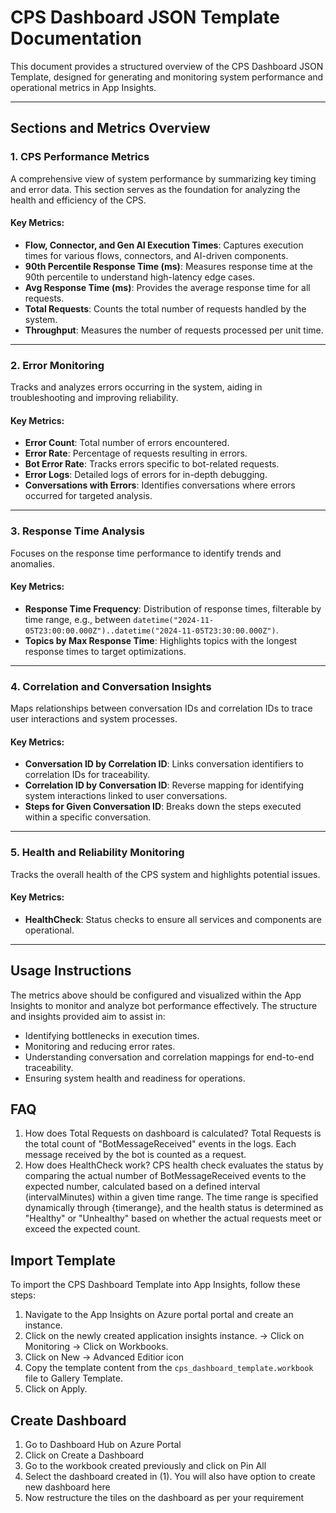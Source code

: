 # CPS Dashboard JSON Template Documentation

This document provides a structured overview of the CPS Dashboard JSON Template, designed for generating and monitoring system performance and operational metrics in App Insights.

---

## Sections and Metrics Overview

### 1. CPS Performance Metrics
A comprehensive view of system performance by summarizing key timing and error data. This section serves as the foundation for analyzing the health and efficiency of the CPS.

#### Key Metrics:
- **Flow, Connector, and Gen AI Execution Times**: Captures execution times for various flows, connectors, and AI-driven components.
- **90th Percentile Response Time (ms)**: Measures response time at the 90th percentile to understand high-latency edge cases.
- **Avg Response Time (ms)**: Provides the average response time for all requests.
- **Total Requests**: Counts the total number of requests handled by the system.
- **Throughput**: Measures the number of requests processed per unit time.

---

### 2. Error Monitoring
Tracks and analyzes errors occurring in the system, aiding in troubleshooting and improving reliability.

#### Key Metrics:
- **Error Count**: Total number of errors encountered.
- **Error Rate**: Percentage of requests resulting in errors.
- **Bot Error Rate**: Tracks errors specific to bot-related requests.
- **Error Logs**: Detailed logs of errors for in-depth debugging.
- **Conversations with Errors**: Identifies conversations where errors occurred for targeted analysis.

---

### 3. Response Time Analysis
Focuses on the response time performance to identify trends and anomalies.

#### Key Metrics:
- **Response Time Frequency**: Distribution of response times, filterable by time range, e.g., between `datetime("2024-11-05T23:00:00.000Z")..datetime("2024-11-05T23:30:00.000Z")`.
- **Topics by Max Response Time**: Highlights topics with the longest response times to target optimizations.

---

### 4. Correlation and Conversation Insights
Maps relationships between conversation IDs and correlation IDs to trace user interactions and system processes.

#### Key Metrics:
- **Conversation ID by Correlation ID**: Links conversation identifiers to correlation IDs for traceability.
- **Correlation ID by Conversation ID**: Reverse mapping for identifying system interactions linked to user conversations.
- **Steps for Given Conversation ID**: Breaks down the steps executed within a specific conversation.

---

### 5. Health and Reliability Monitoring
Tracks the overall health of the CPS system and highlights potential issues.

#### Key Metrics:
- **HealthCheck**: Status checks to ensure all services and components are operational.

---

## Usage Instructions
The metrics above should be configured and visualized within the App Insights to monitor and analyze bot performance effectively. The structure and insights provided aim to assist in:

- Identifying bottlenecks in execution times.
- Monitoring and reducing error rates.
- Understanding conversation and correlation mappings for end-to-end traceability.
- Ensuring system health and readiness for operations.

## FAQ
1. How does Total Requests on dashboard is calculated?
   Total Requests is the total count of "BotMessageReceived" events in the logs. Each message received by the bot is counted as a request.
2. How does HealthCheck work?
   CPS health check evaluates the status by comparing the actual number of BotMessageReceived events to the expected number, calculated based on a defined interval (intervalMinutes) within a given time range. The time range is specified dynamically through {timerange}, and the health status is determined as "Healthy" or "Unhealthy" based on whether the actual requests meet or exceed the expected count.

## Import Template
To import the CPS Dashboard Template into App Insights, follow these steps:
1. Navigate to the App Insights on Azure portal portal and create an instance.
2. Click on the newly created application insights instance. -> Click on Monitoring -> Click on Workbooks.
3. Click on New -> Advanced Editior icon
4. Copy the template content from the `cps_dashboard_template.workbook` file to Gallery Template.
5. Click on Apply.

## Create Dashboard
1. Go to Dashboard Hub on Azure Portal
2. Click on Create a Dashboard
3. Go to the workbook created previously and click on Pin All
4. Select the dashboard created in (1). You will also have option to create new dashboard here
5. Now restructure the tiles on the dashboard as per your requirement